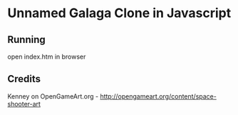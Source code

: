 # Unnamed Galaga Clone in Javascript

## Running

open index.htm in browser

## Credits

Kenney on OpenGameArt.org - http://opengameart.org/content/space-shooter-art
